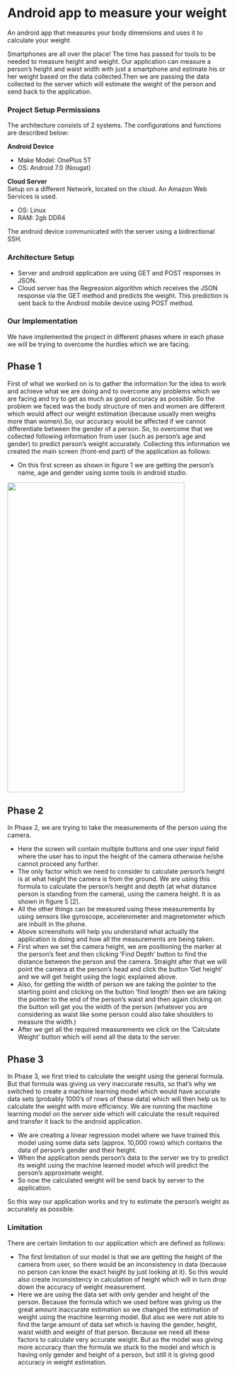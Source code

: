 # Android app to measure your weight
An android app that measures your body dimensions and uses it to calculate your weight

Smartphones are all over the place! The time has passed for tools to be needed to measure height and weight. Our application can measure a person’s height and waist width with just a smartphone and estimate his or her weight based on the data collected.Then we are passing the data collected to the server which will estimate the weight of the person and send back to the application.

### Project Setup Permissions ###  
The architecture consists of 2 systems. The configurations and functions are described below:  

**Android Device**  
- Make Model: OnePlus 5T
- OS: Android 7.0 (Nougat)  

**Cloud Server**  
Setup on a different Network, located on the cloud. An Amazon Web Services is used.  
- OS: Linux  
- RAM: 2gb DDR4  

The android device communicated with the server using a bidirectional SSH.  

### Architecture Setup ###  
- Server and android application are using GET and POST responses in JSON.  
- Cloud server has the Regression algorithm which receives the JSON response via the GET method and predicts the weight. This prediction is sent back to the Android mobile device using POST method.  

### Our Implementation ###  
We have implemented the project in different phases where in each phase we will be trying to overcome the hurdles which we are facing.  
## Phase 1 ##  
First of what we worked on is to gather the information for the idea to work and achieve what we are doing and to overcome any problems which we are facing and try to get as much as good accuracy as possible. So the problem we faced was the body structure of men and women are different which would affect our weight estimation (because usually men weighs more than women).So, our accuracy would be affected if we cannot differentiate between the gender of a person. So, to overcome that we collected following information from user (such as person’s age and gender) to predict person’s weight accurately. Collecting this information we created the main screen (front-end part) of the application as follows:
- On this first screen as shown in figure 1 we are getting the person’s name, age and gender using some tools in android studio.

<img src="https://github.com/i-am-SR/Weight_measuring_Android_App/blob/master/Images/2.png" width="400" height="700">

## Phase 2 ##  
In Phase 2, we are trying to take the measurements of the person using the camera.  
- Here the screen will contain multiple buttons and one user input field where the user has to input the height of the camera otherwise he/she cannot proceed any further.
- The only factor which we need to consider to calculate person’s height is at what height the camera is from the ground. We are using this formula to calculate the person’s height and depth (at what distance person is standing from the camera), using the camera height. It is as shown in figure 5 [2].
- All the other things can be measured using these measurements by using sensors like gyroscope, accelerometer and magnetometer which are inbuilt in the phone.
- Above screenshots will help you understand what actually the application is doing and how all the measurements are being taken.
- First when we set the camera height, we are positioning the marker at the person’s feet and then clicking ’Find Depth’ button to find the distance between the person and the camera. Straight after that we will point the camera at the person’s head and click the button ’Get height’ and we will get height using the logic explained above. 
- Also, for getting the width of person we are taking the pointer to the starting point and clicking on the button ’find length’ then we are taking the pointer to the end of the person’s waist and then again clicking on the button will get you the width of the person (whatever you are considering as waist like some person could also take shoulders to measure the width.)
- After we get all the required measurements we click on the ’Calculate Weight’ button which will send all the data to the server. 


## Phase 3 ##  
In Phase 3, we first tried to calculate the weight using the general formula. But that formula was giving us very inaccurate results, so that’s why we switched to create a machine learning model which would have accurate  data sets (probably 1000’s of rows of these data) which will then help us to calculate the weight with more  efficiency. We are running the machine learning model on the server side which will calculate the result required and transfer it back to the android application.  
- We are creating a linear regression model where we have trained this model using some data sets (approx. 10,000 rows) which contains the data of person’s gender and their height.  
- When the application sends person’s data to the server we try to predict its weight using the machine learned model which will predict the person’s approximate weight.
- So now the calculated weight will be send back by server to the application.

So this way our application works and try to estimate the person’s weight as accurately as possible.

### Limitation ##  
There are certain limitation to our application which are defined as follows:
- The first limitation of our model is that we are getting the height of the camera from user, so there would be an inconsistency in data (because no person can know the exact height by just looking at it). So this would also create inconsistency in calculation of height which will in turn drop down the accuracy of weight measurement.  
- Here we are using the data set with only gender and height of the person. Because the formula which we used before was giving us the great amount inaccurate estimation so we changed the estimation of weight using the machine learning model. But also we were not able to find the large amount of data set which is having the gender, height, waist width and weight of that person. Because we need all these factors to calculate very accurate weight. But as the model was giving more accuracy than the formula we stuck to the model and which is having only gender and height of a person, but still it is giving good accuracy in weight estimation.  


